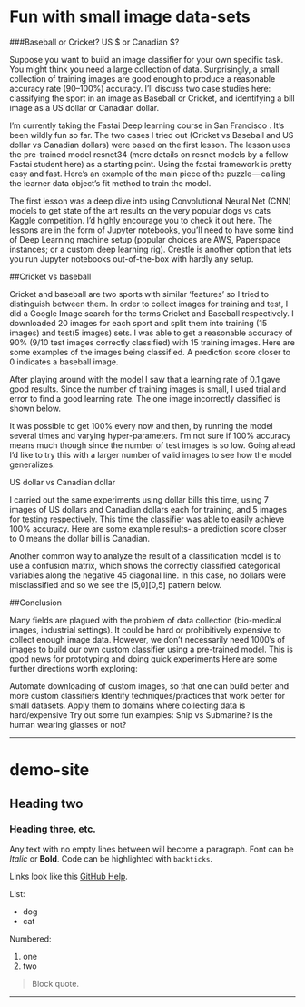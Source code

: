 
# Fun with small image data-sets
###Baseball or Cricket? US $ or Canadian $?

Suppose you want to build an image classifier for your own specific task. You might think you need a large collection of data. Surprisingly, a small collection of training images are good enough to produce a reasonable accuracy rate (90–100%) accuracy. I’ll discuss two case studies here: classifying the sport in an image as Baseball or Cricket, and identifying a bill image as a US dollar or Canadian dollar.

I’m currently taking the Fastai Deep learning course in San Francisco . It’s been wildly fun so far. The two cases I tried out (Cricket vs Baseball and US dollar vs Canadian dollars) were based on the first lesson. The lesson uses the pre-trained model resnet34 (more details on resnet models by a fellow Fastai student here) as a starting point. Using the fastai framework is pretty easy and fast. Here’s an example of the main piece of the puzzle — calling the learner data object’s fit method to train the model.


The first lesson was a deep dive into using Convolutional Neural Net (CNN) models to get state of the art results on the very popular dogs vs cats Kaggle competition. I’d highly encourage you to check it out here. The lessons are in the form of Jupyter notebooks, you’ll need to have some kind of Deep Learning machine setup (popular choices are AWS, Paperspace instances; or a custom deep learning rig). Crestle is another option that lets you run Jupyter notebooks out-of-the-box with hardly any setup.

##Cricket vs baseball


Cricket and baseball are two sports with similar ‘features’ so I tried to distinguish between them. In order to collect images for training and test, I did a Google Image search for the terms Cricket and Baseball respectively. I downloaded 20 images for each sport and split them into training (15 images) and test(5 images) sets. I was able to get a reasonable accuracy of 90% (9/10 test images correctly classified) with 15 training images. Here are some examples of the images being classified. A prediction score closer to 0 indicates a baseball image.


After playing around with the model I saw that a learning rate of 0.1 gave good results. Since the number of training images is small, I used trial and error to find a good learning rate. The one image incorrectly classified is shown below.


It was possible to get 100% every now and then, by running the model several times and varying hyper-parameters. I’m not sure if 100% accuracy means much though since the number of test images is so low. Going ahead I’d like to try this with a larger number of valid images to see how the model generalizes.

US dollar vs Canadian dollar

I carried out the same experiments using dollar bills this time, using 7 images of US dollars and Canadian dollars each for training, and 5 images for testing respectively. This time the classifier was able to easily achieve 100% accuracy. Here are some example results- a prediction score closer to 0 means the dollar bill is Canadian.


Another common way to analyze the result of a classification model is to use a confusion matrix, which shows the correctly classified categorical variables along the negative 45 diagonal line. In this case, no dollars were misclassified and so we see the [5,0][0,5] pattern below.


##Conclusion

Many fields are plagued with the problem of data collection (bio-medical images, industrial settings). It could be hard or prohibitively expensive to collect enough image data. However, we don’t necessarily need 1000’s of images to build our own custom classifier using a pre-trained model. This is good news for prototyping and doing quick experiments.Here are some further directions worth exploring:

Automate downloading of custom images, so that one can build better and more custom classifiers
Identify techniques/practices that work better for small datasets. Apply them to domains where collecting data is hard/expensive
Try out some fun examples: Ship vs Submarine? Is the human wearing glasses or not?


---------------


# demo-site

## Heading two

### Heading three, etc.

Any text with no empty lines between will become a paragraph.
Font can be *Italic* or **Bold**.
Code can be highlighted with `backticks`.

Links look like this [GitHub Help](https://help.github.com/).

List:
- dog
- cat

Numbered:
1. one
2. two 

> Block quote.

----
